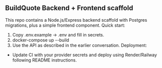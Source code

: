 BuildQuote Backend + Frontend scaffold
-------------------------------------
This repo contains a Node.js/Express backend scaffold with Postgres migrations, plus a simple frontend component.
Quick start:
1. Copy .env.example -> .env and fill in secrets.
2. docker-compose up --build
3. Use the API as described in the earlier conversation.
Deployment:
- Update CI with your provider secrets and deploy using Render/Railway following README instructions.
